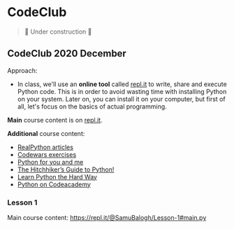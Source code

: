 # CodeClub

> 🚧 Under construction 🚧

## CodeClub 2020 December

Approach:

- In class, we'll use an **online tool** called [repl.it](https://repl.it/) to write, share and execute Python code. This is in order to avoid wasting time with installing Python on your system. Later on, you can install it on your computer, but first of all, let's focus on the basics of actual programming.

**Main** course content is on [repl.it](https://repl.it/@SamuBalogh).

**Additional** course content:

- [RealPython articles](https://realpython.com/python-data-types/)
- [Codewars exercises](https://www.codewars.com/kata/search/python?q=&r[]=-8&beta=false)
- [Python for you and me](http://pymbook.readthedocs.io/en/latest/#)
- [The Hitchhiker’s Guide to Python!](http://docs.python-guide.org/en/latest/)
- [Learn Python the Hard Way](https://learnpythonthehardway.org/book/)
- [Python on Codeacademy](https://www.codecademy.com/learn/python)


### Lesson 1

Main course content: https://repl.it/@SamuBalogh/Lesson-1#main.py




